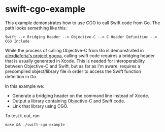 # swift-cgo-example
This example demonstrates how to use CGO to call Swift code from Go.
The path looks something like this:

```
Swift --> Bridging Header --> Objective-C --> C Header Definition --> CGO Include
```

While the process of calling Objective-C from Go is demonstrated in [alexdiaferia's project gogoa](https://github.com/alediaferia/gogoa), calling swift code requires a bridging header that is usually generated in Xcode. This is needed for interoperability between Objective-C and Swift, but as far as I'm aware, requires a precompiled object/library file in order to access the Swift function definition in Go.

In this example we:
  * Generate a bridging header on the command line instead of Xcode.
  * Output a library containing Objective-C and Swift code.
  * Link that library using CGO.

To test it out, run 
```
make && ./swift-cgo-example
```
